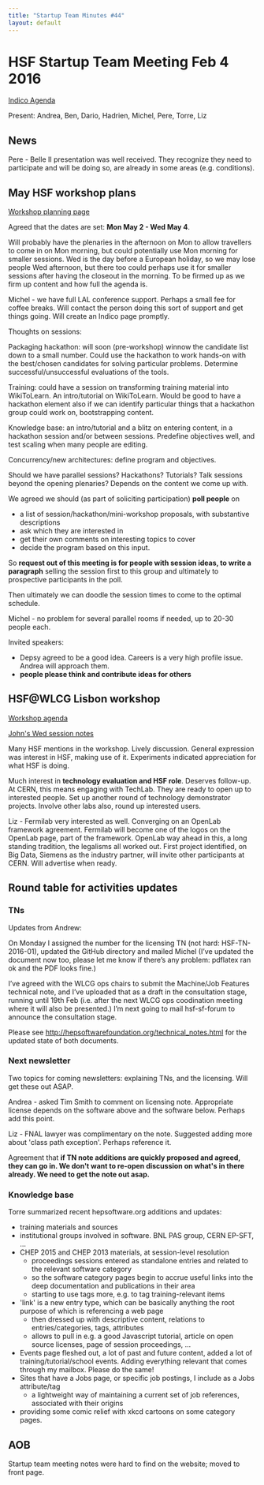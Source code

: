 ```yaml
---
title: "Startup Team Minutes #44"
layout: default
---
```


# HSF Startup Team Meeting Feb 4 2016

[Indico Agenda](https://indico.cern.ch/event/493741/)

Present: Andrea, Ben, Dario, Hadrien, Michel, Pere, Torre, Liz

## News

Pere - Belle II presentation was well received.  They recognize they need to participate and will be doing so, are already in some areas (e.g. conditions). 

## May HSF workshop plans

[Workshop planning page](https://docs.google.com/document/d/1IDVf860BB_qujt9EmsuxjO8Kv13sf5WhOtg9DV_4DGM/edit#heading=h.1vgw5hq1cv17)

Agreed that the dates are set: **Mon May 2 - Wed May 4**.

Will probably have the plenaries in the afternoon on Mon to allow travellers to come in on Mon morning, but could potentially use Mon morning for smaller sessions. Wed is the day before a European holiday, so we may lose people Wed afternoon, but there too could perhaps use it for smaller sessions after having the closeout in the morning. To be firmed up as we firm up content and how full the agenda is.

Michel - we have full LAL conference support. Perhaps a small fee for coffee breaks. Will contact the person doing this sort of support and get things going. Will create an Indico page promptly.

Thoughts on sessions:

Packaging hackathon: will soon (pre-workshop) winnow the candidate list down to a small number. Could use the hackathon to work hands-on with the best/chosen candidates for solving particular problems. Determine successful/unsuccessful evaluations of the tools. 

Training: could have a session on transforming training material into WikiToLearn. An intro/tutorial on WikiToLearn. Would be good to have a hackathon element also if we can identify particular things that a hackathon group could work on, bootstrapping content.

Knowledge base: an intro/tutorial and a blitz on entering content, in a hackathon session and/or between sessions. Predefine objectives well, and test scaling when many people are editing.

Concurrency/new architectures: define program and objectives.

Should we have parallel sessions? Hackathons? Tutorials? Talk sessions beyond the opening plenaries? Depends on the content we come up with.

We agreed we should (as part of soliciting participation) **poll people** on

- a list of session/hackathon/mini-workshop proposals, with substantive descriptions
- ask which they are interested in
- get their own comments on interesting topics to cover
- decide the program based on this input.

So **request out of this meeting is for people with session ideas, to write a paragraph** selling the session first to this group and ultimately to prospective participants in the poll.

Then ultimately we can doodle the session times to come to the optimal schedule. 

Michel - no problem for several parallel rooms if needed, up to 20-30 people each.

Invited speakers:

- Depsy agreed to be a good idea. Careers is a very high profile issue. Andrea will approach them.
- **people please think and contribute ideas for others**

## HSF@WLCG Lisbon workshop

[Workshop agenda](https://indico.cern.ch/event/433164/other-view?view=standard)

[John's Wed session notes](https://indico.cern.ch/event/433164/contribution/21/note/)

Many HSF mentions in the workshop. Lively discussion. General expression was interest in HSF, making use of it. Experiments indicated appreciation for what HSF is doing. 

Much interest in **technology evaluation and HSF role**. Deserves follow-up. At CERN, this means engaging with TechLab. They are ready to open up to interested people. Set up another round of technology demonstrator projects. Involve other labs also, round up interested users.

Liz - Fermilab very interested as well. Converging on an OpenLab framework agreement. Fermilab will become one of the logos on the OpenLab page, part of the framework. OpenLab way ahead in this, a long standing tradition, the legalisms all worked out. First project identified, on Big Data, Siemens as the industry partner, will invite other participants at CERN. Will advertise when ready.

## Round table for activities updates

### TNs

Updates from Andrew:

On Monday I assigned the number for the licensing TN (not hard: HSF-TN-2016-01), updated the GitHub directory and mailed Michel (I’ve updated the document now too, please let me know if there’s any problem: pdflatex ran ok and the PDF looks fine.)

I’ve agreed with the WLCG ops chairs to submit the Machine/Job Features technical note, and I’ve uploaded that as a draft in the consultation stage, running until 19th Feb (i.e.  after the next WLCG ops coodination meeting where it will also be presented.) I’m next going to mail hsf-sf-forum to announce the consultation stage.

Please see <http://hepsoftwarefoundation.org/technical_notes.html> for the updated state of both documents.

### Next newsletter

Two topics for coming newsletters: explaining TNs, and the licensing. Will get these out ASAP.

Andrea - asked Tim Smith to comment on licensing note. Appropriate license depends on the software above and the software below. Perhaps add this point. 

Liz - FNAL lawyer was complimentary on the note. Suggested adding more about 'class path exception'. Perhaps reference it.

Agreement that **if TN note additions are quickly proposed and agreed, they can go in. We don't want to re-open discussion on what's in there already. We need to get the note out asap.**

### Knowledge base

Torre summarized recent hepsoftware.org additions and updates:

- training materials and sources
- institutional groups involved in software. BNL PAS group, CERN EP-SFT, ...
- CHEP 2015 and CHEP 2013 materials, at session-level resolution
    - proceedings sessions entered as standalone entries and related to the relevant software category
    - so the software category pages begin to accrue useful links into the deep documentation and publications in their area
    - starting to use tags more, e.g. to tag training-relevant items
- 'link' is a new entry type, which can be basically anything the root purpose of which is referencing a web page
    - then dressed up with descriptive content, relations to entries/categories, tags, attributes
    - allows to pull in e.g. a good Javascript tutorial, article on open source licenses, page of session proceedings, ...
- Events page fleshed out, a lot of past and future content, added a lot of training/tutorial/school events. Adding everything relevant that comes through my mailbox. Please do the same!
- Sites that have a Jobs page, or specific job postings, I include as a Jobs attribute/tag
    - a lightweight way of maintaining a current set of job references, associated with their origins
- providing some comic relief with xkcd cartoons on some category pages.

## AOB

Startup team meeting notes were hard to find on the website; moved to front page.

